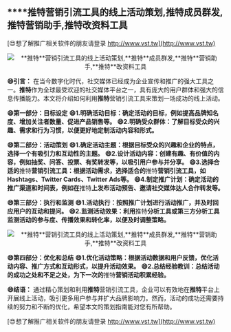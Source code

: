 ## ****推特**营销引流工具的线上活动策划,**推特**成员群发,**推特**营销助手,**推特**改资料工具**

[😍想了解推广相关软件的朋友请登录 http://www.vst.tw](http://www.vst.tw)

 <center><img src="https://vst.tw/MP4/tuiguang/png/6.png" alt="**推特**营销引流工具的线上活动策划,**推特**成员群发,**推特**营销助手,**推特**改资料工具"></center>

**😄引言：**
在当今数字化时代，社交媒体已经成为企业宣传和推广的强大工具之一。**推特**作为全球最受欢迎的社交媒体平台之一，具有庞大的用户群体和强大的信息传播能力。本文将介绍如何利用**推特**营销引流工具来策划一场成功的线上活动。

**😄第一部分：目标设定**
**😄1.明确活动目标：确定活动的目标，例如提高品牌知名度、增加关注者数量、促进产品销售等。**
**😄2.明确受众群体：了解目标受众的兴趣、需求和行为习惯，以便更好地定制活动内容和形式。**

**😄第二部分：活动策划**
**😄1.确定活动主题：根据目标受众的兴趣和企业的特点，选择一个有吸引力和互动性的主题。**
**😄2.设计活动内容：创建有趣、有价值的内容，例如抽奖、问答、投票、有奖转发等，以吸引用户参与并分享。**
**😄3.选择合适的**推特**营销引流工具：根据活动需求，选择适合的**推特**营销引流工具，如Hashtags、Twitter Cards、Twitter Ads等。**
**😄4.制定推广计划：确定活动的推广渠道和时间表，例如在**推特**上发布活动预告、邀请社交媒体达人合作转发等。**

**😄第三部分：执行和监测**
**😄1.活动执行：按照推广计划进行活动推广，并及时回应用户的互动和提问。**
**😄2.监测活动效果：利用**推特**分析工具或第三方分析工具监测活动的参与度、传播效果和转化率，以便及时调整策略。**

 <center><img src="https://vst.tw/MP4/tuiguang/png/8.png" alt="**推特**营销引流工具的线上活动策划,**推特**成员群发,**推特**营销助手,**推特**改资料工具"></center>

**😄第四部分：优化和总结**
**😄1.优化活动策略：根据活动数据和用户反馈，优化活动内容、推广方式和互动形式，以提升活动效果。**
**😄2.总结经验教训：总结活动的成功之处和不足之处，为下一次的**推特**营销活动积累经验。**

**😄结语：**
通过精心策划和利用**推特**营销引流工具，企业可以有效地在**推特**平台上开展线上活动，吸引更多用户参与并扩大品牌影响力。然而，活动的成功还需要持续的努力和不断的优化，希望本文的策划指南能对您有所帮助。

[😍想了解推广相关软件的朋友请登录 http://www.vst.tw](http://www.vst.tw)



